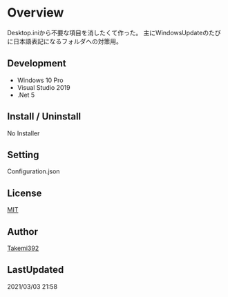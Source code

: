 # Overview
Desktop.iniから不要な項目を消したくて作った。
主にWindowsUpdateのたびに日本語表記になるフォルダへの対策用。

## Development
+ Windows 10 Pro
+ Visual Studio 2019
+ .Net 5

## Install / Uninstall
No Installer

## Setting
Configuration.json

## License
[MIT](https://github.com/Takemi392/Project.20210303.0022/blob/main/LICENSE)

## Author
[Takemi392](https://github.com/Takemi392)

## LastUpdated
2021/03/03 21:58
